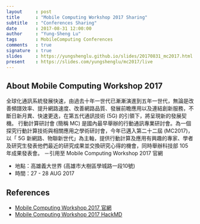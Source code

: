 ```yaml
---
layout     : post
title      : "Mobile Computing Workshop 2017 Sharing"
subtitle   : "Conferences Sharing"
date       : 2017-08-31 12:00:00
author     : "Yung-Sheng Lu"
tags       : MobileComputing Conferences
comments   : true
signature  : true
slides     : https://yungshenglu.github.io/slides/20170831_mc2017.html
present    : https://slides.com/yungshenglu/mc2017/live
---
```


## About Mobile Computing Workshop 2017

全球化通訊系統發展快速，由過去十年一世代已漸漸演進到五年一世代，無論是改善頻譜效率、提升網路速度、改善網路品質、發展前瞻應用以及連結創新服務，不斷日新月異、快速更迭，在第五代通訊技術 (5G) 的引領下，將呈現新的發展契機。
行動計算研討會 (簡稱 MC) 是國內最早舉辦的行動通訊專業研討會。為一個探究行動計算技術與相關應用之學術研討會，今年已邁入第二十二屆 (MC2017)，以「 5G 新網路、物聯新世代」為主軸，提供行動計算及應用有興趣的專家、學者及研究生發表他們最近的研究成果並交換研究心得的機會，同時舉辦科技部 105 年成果發表會。 －引用至 Mobile Computing Workshop 2017 官網

* 地點：高雄義大世界 (高雄市大樹區學城路一段10號)
* 時間：27 - 28 AUG 2017

## References

* [Mobile Computing Workshop 2017 官網](https://sites.google.com/site/mc2017tw/)
* [Mobile Computing Workshop 2017 HackMD](https://hackmd.io/s/HkEDOuyYb)